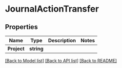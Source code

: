 # JournalActionTransfer

## Properties

Name | Type | Description | Notes
------------ | ------------- | ------------- | -------------
**Project** | **string** |  | 

[[Back to Model list]](../README.md#documentation-for-models) [[Back to API list]](../README.md#documentation-for-api-endpoints) [[Back to README]](../README.md)


